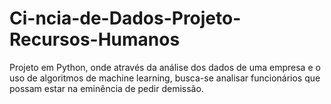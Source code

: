 # Ci-ncia-de-Dados-Projeto-Recursos-Humanos
Projeto em Python, onde através da análise dos dados de uma empresa e o uso de algoritmos de machine learning, busca-se analisar funcionários que possam estar na eminência de pedir demissão.
